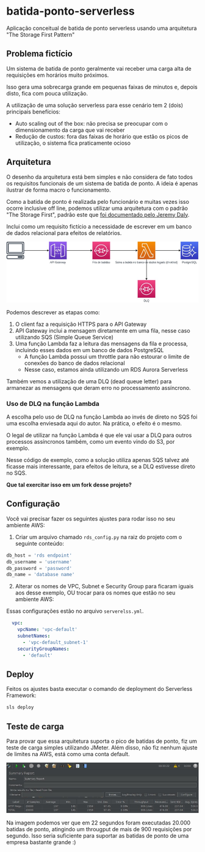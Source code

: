 # batida-ponto-serverless
Aplicação conceitual de batida de ponto serverless usando uma arquitetura "The Storage First Pattern"

## Problema fictício

Um sistema de batida de ponto geralmente vai receber uma carga alta de requisições em horários muito próximos.

Isso gera uma sobrecarga grande em pequenas faixas de minutos e, depois disto, fica com pouca utilização.

A utilização de uma solução serverless para esse cenário tem 2 (dois) principais benefícios:
* Auto scaling out of the box: não precisa se preocupar com o dimensionamento da carga que vai receber
* Redução de custos: fora das faixas de horário que estão os picos de utilização, o sistema fica praticamente ocioso

## Arquitetura

O desenho da arquitetura está bem simples e não considera de fato todos os requisitos funcionais de um sistema de batida de ponto. A ideia é apenas ilustrar de forma macro o funcionamento.

Como a batida de ponto é realizada pelo funcionário e muitas vezes isso ocorre inclusive off line, podemos utilizar uma arquitetura com o padrão "The Storage First", padrão este que [foi documentado pelo Jeremy Daly](https://www.jeremydaly.com/the-storage-first-pattern/).

Inclui como um requisito fictício a necessidade de escrever em um banco de dados relacional para efeitos de relatórios.

![](images/batida-ponto-serverless.jpg)

Podemos descrever as etapas como:
1. O client faz a requisição HTTPS para o API Gateway
2. API Gateway inclui a mensagem diretamente em uma fila, nesse caso utilizando SQS (Simple Queue Service)
3. Uma função Lambda faz a leitura das mensagens da fila e processa, incluindo esses dados em um banco de dados PostgreSQL
    * A função Lambda possui um throttle para não estourar o limite de conexões do banco de dados relacional
    * Nesse caso, estamos ainda utilizando um RDS Aurora Serverless

Também vemos a utilização de uma DLQ (dead queue letter) para armanezar as mensagens que deram erro no processamento assíncrono.
    
### Uso de DLQ na função Lambda

A escolha pelo uso de DLQ na função Lambda ao invés de direto no SQS foi uma escolha enviesada aqui do autor. Na prática, o efeito é o mesmo.

O legal de utilizar na função Lambda é que ele vai usar a DLQ para outros processos assíncronos também, como um evento vindo do S3, por exemplo.

Nesse código de exemplo, como a solução utiliza apenas SQS talvez até ficasse mais interessante, para efeitos de leitura, se a DLQ estivesse direto no SQS.

**Que tal exercitar isso em um fork desse projeto?**    
    
## Configuração

Você vai precisar fazer os seguintes ajustes para rodar isso no seu ambiente AWS:

1. Criar um arquivo chamado `rds_config.py` na raiz do projeto com o seguinte conteúdo:
```python
db_host = 'rds endpoint'
db_username = 'username'
db_password = 'password'
db_name = 'database name'
```
2. Alterar os nomes de VPC, Subnet e Security Group para ficaram iguais aos desse exemplo, OU trocar para os nomes que estão no seu ambiente AWS:

Essas configurações estão no arquivo `serverelss.yml`.
```yaml
  vpc:
    vpcName: 'vpc-default'
    subnetNames:
      - 'vpc-default_subnet-1'
    securityGroupNames:
      - 'default'
```

## Deploy

Feitos os ajustes basta executar o comando de deployment do Serverless Framework:
```bash
sls deploy
```

## Teste de carga

Para provar que essa arquitetura suporta o pico de batidas de ponto, fiz um teste de carga simples utilizando JMeter.
Além disso, não fiz nenhum ajuste de limites na AWS, está como uma conta default.

![](images/jmeter-batida-ponto-serverless.jpg)

Na imagem podemos ver que em 22 segundos foram executadas 20.000 batidas de ponto, atingindo um througput de mais de 900 requisições por segundo.
Isso seria suficiente para suportar as batidas de ponto de uma empresa bastante grande :)